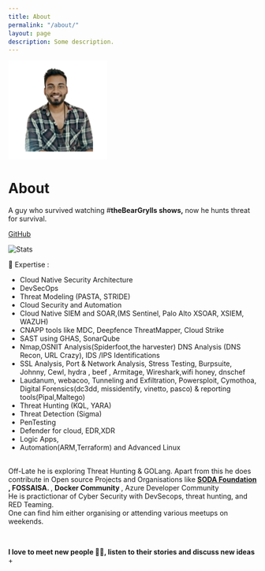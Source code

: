 ```yaml
---
title: About
permalink: "/about/"
layout: page
description: Some description.
---
```


<img class="img-rounded" src="/assets/img/s.png" alt="Shubhendu" width="200">

# About

A guy who survived watching #<strong>theBearGrylls shows,</strong> now he hunts threat for survival.

[GitHub](https://github.com/sivolko)

![Stats](https://res.cloudinary.com/hugs4bugs/image/upload/v1702829741/hugs4bugs/Web_capture_17-12-2023_21440_github.com_tjxgdl.jpg)

📘 Expertise :

- Cloud Native Security Architecture
- DevSecOps
- Threat Modeling (PASTA, STRIDE)
- Cloud Security and Automation
- Cloud Native SIEM and SOAR,(MS Sentinel, Palo Alto XSOAR, XSIEM, WAZUH)
- CNAPP tools like MDC, Deepfence ThreatMapper, Cloud Strike
- SAST using GHAS, SonarQube
- Nmap,OSNIT Analysis(Spiderfoot,the harvester) DNS Analysis (DNS Recon, URL Crazy), IDS /IPS Identifications
- SSL Analysis, Port & Network Analysis, Stress Testing, Burpsuite, Johnny, Cewl, hydra , beef , Armitage, Wireshark,wifi honey, dnschef
- Laudanum, webacoo, Tunneling and Exfiltration, Powersploit, Cymothoa, Digital Forensics(dc3dd, missidentify, vinetto, pasco) & reporting tools(Pipal,Maltego)
- Threat Hunting (KQL, YARA)
- Threat Detection (Sigma)
- PenTesting
- Defender for cloud, EDR,XDR
- Logic Apps,
- Automation(ARM,Terraform) and Advanced Linux 


<br>Off-Late he is exploring Threat Hunting & GOLang. Apart from this he does contribute in Open source Projects and Organisations like
<strong> <a href= "https://sodafoundation.io/"> SODA Foundation </a>, FOSSAISA. </strong>, <strong>Docker Community </strong>, Azure Developer Community
<br>
He is practictionar of Cyber Security with DevSecops, threat hunting, and RED Teaming.
<br> One can find him either organising or attending various meetups on weekends.

&nbsp;&nbsp;

<strong>
I love to meet new people 👨‍⚕️, listen to their stories and discuss new ideas</strong>
+